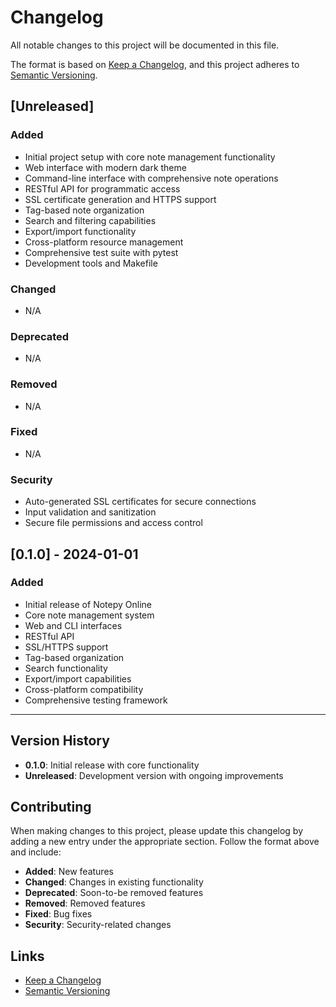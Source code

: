 # Changelog

All notable changes to this project will be documented in this file.

The format is based on [Keep a Changelog](https://keepachangelog.com/en/1.0.0/),
and this project adheres to [Semantic Versioning](https://semver.org/spec/v2.0.0.html).

## [Unreleased]

### Added
- Initial project setup with core note management functionality
- Web interface with modern dark theme
- Command-line interface with comprehensive note operations
- RESTful API for programmatic access
- SSL certificate generation and HTTPS support
- Tag-based note organization
- Search and filtering capabilities
- Export/import functionality
- Cross-platform resource management
- Comprehensive test suite with pytest
- Development tools and Makefile

### Changed
- N/A

### Deprecated
- N/A

### Removed
- N/A

### Fixed
- N/A

### Security
- Auto-generated SSL certificates for secure connections
- Input validation and sanitization
- Secure file permissions and access control

## [0.1.0] - 2024-01-01

### Added
- Initial release of Notepy Online
- Core note management system
- Web and CLI interfaces
- RESTful API
- SSL/HTTPS support
- Tag-based organization
- Search functionality
- Export/import capabilities
- Cross-platform compatibility
- Comprehensive testing framework

---

## Version History

- **0.1.0**: Initial release with core functionality
- **Unreleased**: Development version with ongoing improvements

## Contributing

When making changes to this project, please update this changelog by adding a new entry under the appropriate section. Follow the format above and include:

- **Added**: New features
- **Changed**: Changes in existing functionality
- **Deprecated**: Soon-to-be removed features
- **Removed**: Removed features
- **Fixed**: Bug fixes
- **Security**: Security-related changes

## Links

- [Keep a Changelog](https://keepachangelog.com/en/1.0.0/)
- [Semantic Versioning](https://semver.org/spec/v2.0.0.html) 